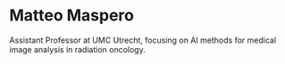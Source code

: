 
# Matteo Maspero

Assistant Professor at UMC Utrecht, focusing on AI methods for medical image analysis in radiation oncology.
